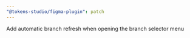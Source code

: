 ```yaml
---
"@tokens-studio/figma-plugin": patch
---
```


Add automatic branch refresh when opening the branch selector menu
